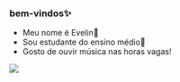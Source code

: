 ### bem-vindos✨
- Meu nome é Evelin💋
- Sou estudante do ensino médio🏫
- Gosto de ouvir música nas horas vagas!




![](https://media1.tenor.com/m/SCa_NReG5iEAAAAC/thumbs-up-baby.gif)



